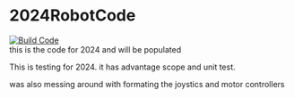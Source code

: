 # 2024RobotCode
[![Build Code](https://github.com/Gears-and-Buccaneers/2024RobotCode/actions/workflows/main.yml/badge.svg)](https://github.com/Gears-and-Buccaneers/2024RobotCode/actions/workflows/main.yml)
<br>this is the code for 2024 and will be populated


This is testing for 2024. it has advantage scope and unit test.

was also messing around with formating the joystics and motor controllers
<?in my mind util should be something that can jsut be copied and pasted year to year. (implementing updates and stuff but not major changes)

EDIT: testing isues

testing
